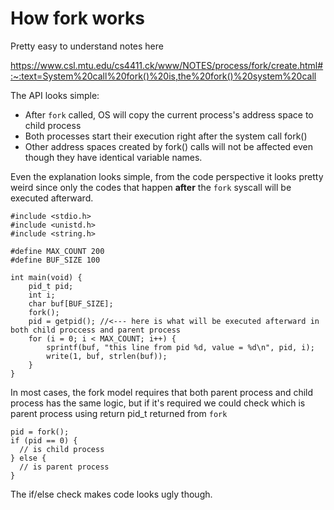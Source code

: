 # How fork works

Pretty easy to understand notes here

https://www.csl.mtu.edu/cs4411.ck/www/NOTES/process/fork/create.html#:~:text=System%20call%20fork()%20is,the%20fork()%20system%20call

The API looks simple:
- After `fork` called, OS will copy the current process's address space to child process 
- Both processes start their execution right after the system call fork()
- Other address spaces created by fork() calls will not be affected even though they have identical variable names.

Even the explanation looks simple, from the code perspective it looks pretty weird since only the codes that happen **after** the `fork` syscall will be executed afterward.


```
#include <stdio.h>
#include <unistd.h>
#include <string.h>

#define MAX_COUNT 200
#define BUF_SIZE 100

int main(void) {
    pid_t pid;
    int i;
    char buf[BUF_SIZE];
    fork();
    pid = getpid(); //<--- here is what will be executed afterward in both child proccess and parent process
    for (i = 0; i < MAX_COUNT; i++) {
        sprintf(buf, "this line from pid %d, value = %d\n", pid, i);
        write(1, buf, strlen(buf));
    }
}
```

In most cases, the fork model requires that both parent process and child process has the same logic, but if it's required we could check which is parent process using return pid_t returned from `fork`

```
pid = fork();
if (pid == 0) {
  // is child process 
} else {
  // is parent process
}
```

The if/else check makes code looks ugly though.

